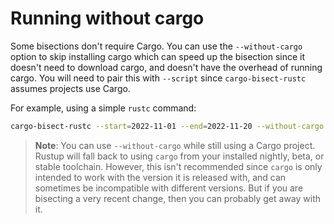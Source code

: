 # Running without cargo

Some bisections don't require Cargo.
You can use the `--without-cargo` option to skip installing cargo which can speed up the bisection since it doesn't need to download cargo, and doesn't have the overhead of running cargo.
You will need to pair this with `--script` since `cargo-bisect-rustc` assumes projects use Cargo.

For example, using a simple `rustc` command:

```sh
cargo-bisect-rustc --start=2022-11-01 --end=2022-11-20 --without-cargo --script=rustc -- foo.rs
```

> **Note**: You can use `--without-cargo` while still using a Cargo project.
> Rustup will fall back to using `cargo` from your installed nightly, beta, or stable toolchain.
> However, this isn't recommended since `cargo` is only intended to work with the version it is released with, and can sometimes be incompatible with different versions.
> But if you are bisecting a very recent change, then you can probably get away with it.
